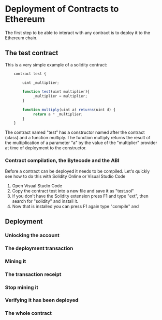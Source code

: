 
# Deployment of Contracts to Ethereum

The first step to be able to interact with any contract is to deploy it to the Ethereum chain. 

## The test contract
This is a very simple example of a solidity contract:

```javascript
    contract test { 
               
        uint _multiplier;
               
        function test(uint multiplier){      
             _multiplier = multiplier;
        }
               
        function multiply(uint a) returns(uint d) { 
             return a * _multiplier;
        }
    }
```

The contract named "test" has a  constructor named after the contract (class) and a function multiply.
The function multiply returns the result of the multiplication of a parameter "a" by the value of the "multiplier" provider at time of deployment to the constructor.

### Contract compilation, the Bytecode and the ABI
Before a contract can be deployed it needs to be compiled. Let's quickly see how to do this with Solidity Online or Visual Studio Code

1. Open Visual Studio Code
2. Copy the contract test into a new file and save it as "test.sol"
3. If you don't have the Solidity extension press F1 and type "ext", then search for "solidity" and install it.
4. Now that is installed you can press F1 again type "compile" and 



## Deployment

### Unlocking the account

### The deployment transaction

### Mining it

### The transaction receipt

### Stop mining it

### Verifying it has been deployed

### The whole contract



